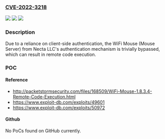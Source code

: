 ### [CVE-2022-3218](https://cve.mitre.org/cgi-bin/cvename.cgi?name=CVE-2022-3218)
![](https://img.shields.io/static/v1?label=Product&message=WiFi%20Mouse%20(Mouse%20Server)&color=blue)
![](https://img.shields.io/static/v1?label=Version&message=n%2Fa&color=blue)
![](https://img.shields.io/static/v1?label=Vulnerability&message=CWE-603%20Use%20of%20Client-Side%20Authentication&color=brighgreen)

### Description

Due to a reliance on client-side authentication, the WiFi Mouse (Mouse Server) from Necta LLC's authentication mechanism is trivially bypassed, which can result in remote code execution.

### POC

#### Reference
- http://packetstormsecurity.com/files/168509/WiFi-Mouse-1.8.3.4-Remote-Code-Execution.html
- https://www.exploit-db.com/exploits/49601
- https://www.exploit-db.com/exploits/50972

#### Github
No PoCs found on GitHub currently.

